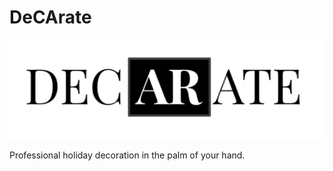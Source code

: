 # DeCArate

![alt text](https://github.com/kamranmajid41/DeCArate/blob/main/Screen%20Shot%202021-10-31%20at%205.17.50%20AM.png)

Professional holiday decoration in the palm of your hand.
